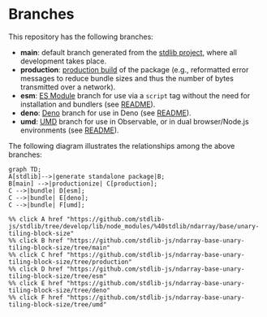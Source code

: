 <!--

@license Apache-2.0

Copyright (c) 2022 The Stdlib Authors.

Licensed under the Apache License, Version 2.0 (the "License");
you may not use this file except in compliance with the License.
You may obtain a copy of the License at

    http://www.apache.org/licenses/LICENSE-2.0

Unless required by applicable law or agreed to in writing, software
distributed under the License is distributed on an "AS IS" BASIS,
WITHOUT WARRANTIES OR CONDITIONS OF ANY KIND, either express or implied.
See the License for the specific language governing permissions and
limitations under the License.

-->

# Branches

This repository has the following branches:

-   **main**: default branch generated from the [stdlib project][stdlib-url], where all development takes place.
-   **production**: [production build][production-url] of the package (e.g., reformatted error messages to reduce bundle sizes and thus the number of bytes transmitted over a network).
-   **esm**: [ES Module][esm-url] branch for use via a `script` tag without the need for installation and bundlers (see [README][esm-readme]).
-   **deno**: [Deno][deno-url] branch for use in Deno (see [README][deno-readme]).
-   **umd**: [UMD][umd-url] branch for use in Observable, or in dual browser/Node.js environments (see [README][umd-readme]).

The following diagram illustrates the relationships among the above branches:

```mermaid
graph TD;
A[stdlib]-->|generate standalone package|B;
B[main] -->|productionize| C[production];
C -->|bundle| D[esm];
C -->|bundle| E[deno];
C -->|bundle| F[umd];

%% click A href "https://github.com/stdlib-js/stdlib/tree/develop/lib/node_modules/%40stdlib/ndarray/base/unary-tiling-block-size"
%% click B href "https://github.com/stdlib-js/ndarray-base-unary-tiling-block-size/tree/main"
%% click C href "https://github.com/stdlib-js/ndarray-base-unary-tiling-block-size/tree/production"
%% click D href "https://github.com/stdlib-js/ndarray-base-unary-tiling-block-size/tree/esm"
%% click E href "https://github.com/stdlib-js/ndarray-base-unary-tiling-block-size/tree/deno"
%% click F href "https://github.com/stdlib-js/ndarray-base-unary-tiling-block-size/tree/umd"
```

[stdlib-url]: https://github.com/stdlib-js/stdlib/tree/develop/lib/node_modules/%40stdlib/ndarray/base/unary-tiling-block-size
[production-url]: https://github.com/stdlib-js/ndarray-base-unary-tiling-block-size/tree/production
[deno-url]: https://github.com/stdlib-js/ndarray-base-unary-tiling-block-size/tree/deno
[deno-readme]: https://github.com/stdlib-js/ndarray-base-unary-tiling-block-size/blob/deno/README.md
[umd-url]: https://github.com/stdlib-js/ndarray-base-unary-tiling-block-size/tree/umd
[umd-readme]: https://github.com/stdlib-js/ndarray-base-unary-tiling-block-size/blob/umd/README.md
[esm-url]: https://github.com/stdlib-js/ndarray-base-unary-tiling-block-size/tree/esm
[esm-readme]: https://github.com/stdlib-js/ndarray-base-unary-tiling-block-size/blob/esm/README.md